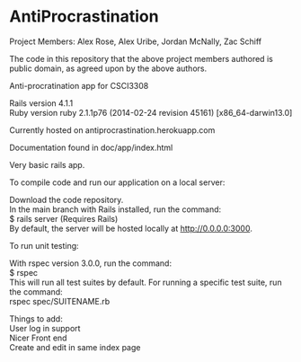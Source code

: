 AntiProcrastination
====================

Project Members: Alex Rose, Alex Uribe, Jordan McNally, Zac Schiff

The code in this repository that the above project members authored is public domain, as agreed upon by the above authors.

Anti-procratination app for CSCI3308

Rails version 4.1.1 <br>
Ruby version ruby 2.1.1p76 (2014-02-24 revision 45161) [x86_64-darwin13.0]

Currently hosted on antiprocrastination.herokuapp.com

Documentation found in doc/app/index.html

Very basic rails app. 

To compile code and run our application on a local server: 

Download the code repository. <br>
In the main branch with Rails installed, run the command: <br>
$ rails server (Requires Rails) <br>
By default, the server will be hosted locally at http://0.0.0.0:3000. <br>

To run unit testing:

With rspec version 3.0.0, run the command: <br>
$ rspec <br>
This will run all test suites by default. For running a specific test suite, run the command: <br>
rspec spec/SUITENAME.rb <br>

Things to add: <br>
User log in support <br>
Nicer Front end <br>
Create and edit in same index page <br>

